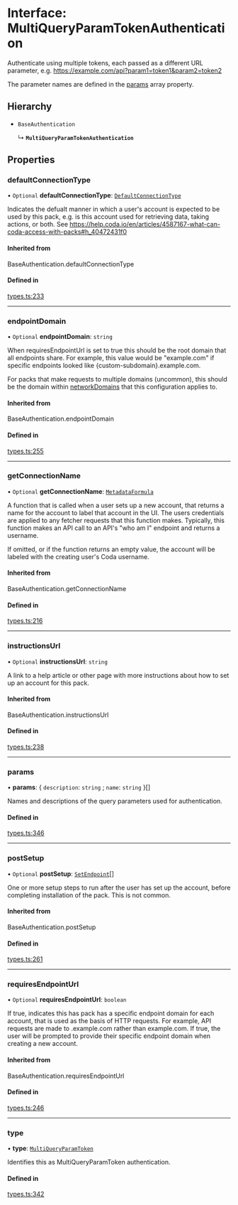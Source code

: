 # Interface: MultiQueryParamTokenAuthentication

Authenticate using multiple tokens, each passed as a different URL parameter, e.g.
https://example.com/api?param1=token1&param2=token2

The parameter names are defined in the [params](CustomAuthentication.md#params) array property.

## Hierarchy

- `BaseAuthentication`

  ↳ **`MultiQueryParamTokenAuthentication`**

## Properties

### defaultConnectionType

• `Optional` **defaultConnectionType**: [`DefaultConnectionType`](../enums/DefaultConnectionType.md)

Indicates the defualt manner in which a user's account is expected to be used by this pack,
e.g. is this account used for retrieving data, taking actions, or both.
See https://help.coda.io/en/articles/4587167-what-can-coda-access-with-packs#h_40472431f0

#### Inherited from

BaseAuthentication.defaultConnectionType

#### Defined in

[types.ts:233](https://github.com/coda/packs-sdk/blob/main/types.ts#L233)

___

### endpointDomain

• `Optional` **endpointDomain**: `string`

When requiresEndpointUrl is set to true this should be the root domain that all endpoints share.
For example, this value would be "example.com" if specific endpoints looked like {custom-subdomain}.example.com.

For packs that make requests to multiple domains (uncommon), this should be the domain within
[networkDomains](PackDefinition.md#networkdomains) that this configuration applies to.

#### Inherited from

BaseAuthentication.endpointDomain

#### Defined in

[types.ts:255](https://github.com/coda/packs-sdk/blob/main/types.ts#L255)

___

### getConnectionName

• `Optional` **getConnectionName**: [`MetadataFormula`](../types/MetadataFormula.md)

A function that is called when a user sets up a new account, that returns a name for
the account to label that account in the UI. The users credentials are applied to any
fetcher requests that this function makes. Typically, this function makes an API call
to an API's "who am I" endpoint and returns a username.

If omitted, or if the function returns an empty value, the account will be labeled
with the creating user's Coda username.

#### Inherited from

BaseAuthentication.getConnectionName

#### Defined in

[types.ts:216](https://github.com/coda/packs-sdk/blob/main/types.ts#L216)

___

### instructionsUrl

• `Optional` **instructionsUrl**: `string`

A link to a help article or other page with more instructions about how to set up an account for this pack.

#### Inherited from

BaseAuthentication.instructionsUrl

#### Defined in

[types.ts:238](https://github.com/coda/packs-sdk/blob/main/types.ts#L238)

___

### params

• **params**: { `description`: `string` ; `name`: `string`  }[]

Names and descriptions of the query parameters used for authentication.

#### Defined in

[types.ts:346](https://github.com/coda/packs-sdk/blob/main/types.ts#L346)

___

### postSetup

• `Optional` **postSetup**: [`SetEndpoint`](SetEndpoint.md)[]

One or more setup steps to run after the user has set up the account, before completing installation of the pack.
This is not common.

#### Inherited from

BaseAuthentication.postSetup

#### Defined in

[types.ts:261](https://github.com/coda/packs-sdk/blob/main/types.ts#L261)

___

### requiresEndpointUrl

• `Optional` **requiresEndpointUrl**: `boolean`

If true, indicates this has pack has a specific endpoint domain for each account, that is used
as the basis of HTTP requests. For example, API requests are made to <custom-subdomain>.example.com
rather than example.com. If true, the user will be prompted to provide their specific endpoint domain
when creating a new account.

#### Inherited from

BaseAuthentication.requiresEndpointUrl

#### Defined in

[types.ts:246](https://github.com/coda/packs-sdk/blob/main/types.ts#L246)

___

### type

• **type**: [`MultiQueryParamToken`](../enums/AuthenticationType.md#multiqueryparamtoken)

Identifies this as MultiQueryParamToken authentication.

#### Defined in

[types.ts:342](https://github.com/coda/packs-sdk/blob/main/types.ts#L342)
